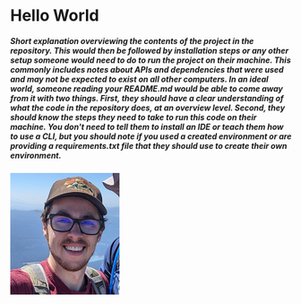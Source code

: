 # Hello World
##### Short explanation overviewing the contents of the project in the repository. This would then be followed by installation steps or any other setup someone would need to do to run the project on their machine. This commonly includes notes about APIs and dependencies that were used and may not be expected to exist on all other computers. In an ideal world, someone reading your README.md would be able to come away from it with two things. First, they should have a clear understanding of what the code in the repository does, at an overview level. Second, they should know the steps they need to take to run this code on their machine. You don't need to tell them to install an IDE or teach them how to use a CLI, but you should note if you used a created environment or are providing a requirements.txt file that they should use to create their own environment.

![Header](demoPic.png)
